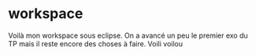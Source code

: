 workspace
=========
Voilà mon workspace sous eclipse.
On a avancé un peu le premier exo du TP mais il reste encore des choses à faire.
Voili voilou
